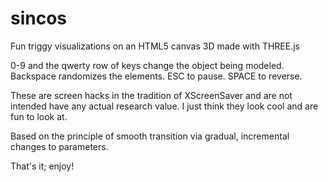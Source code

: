 # sincos
Fun triggy visualizations on an HTML5 canvas
3D made with THREE.js

0-9 and the qwerty row of keys change the object being modeled. Backspace randomizes the elements. ESC to pause. SPACE to reverse.

These are screen hacks in the tradition of XScreenSaver and are not intended have any actual research value. I just think they look cool and are fun to look at.

Based on the principle of smooth transition via gradual, incremental changes to parameters.

That's it; enjoy!